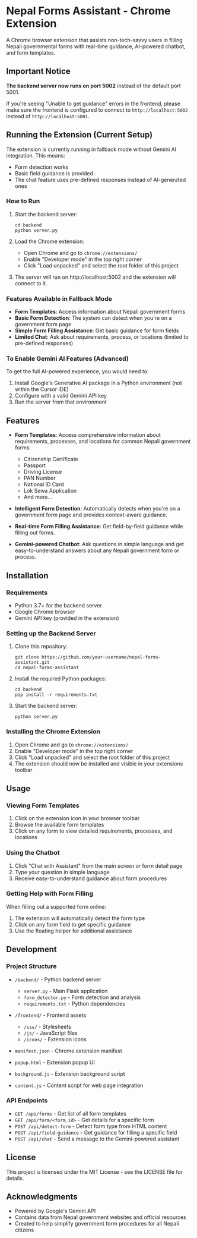 # Nepal Forms Assistant - Chrome Extension

A Chrome browser extension that assists non-tech-savvy users in filling Nepali governmental forms with real-time guidance, AI-powered chatbot, and form templates.

## Important Notice
**The backend server now runs on port 5002** instead of the default port 5001.

If you're seeing "Unable to get guidance" errors in the frontend, please make sure the frontend is configured to connect to `http://localhost:5002` instead of `http://localhost:5001`.

## Running the Extension (Current Setup)

The extension is currently running in fallback mode without Gemini AI integration. This means:
- Form detection works
- Basic field guidance is provided
- The chat feature uses pre-defined responses instead of AI-generated ones

### How to Run

1. Start the backend server:
   ```
   cd backend
   python server.py
   ```

2. Load the Chrome extension:
   - Open Chrome and go to `chrome://extensions/`
   - Enable "Developer mode" in the top right corner
   - Click "Load unpacked" and select the root folder of this project

3. The server will run on http://localhost:5002 and the extension will connect to it.

### Features Available in Fallback Mode

- **Form Templates**: Access information about Nepali government forms
- **Basic Form Detection**: The system can detect when you're on a government form page
- **Simple Form Filling Assistance**: Get basic guidance for form fields
- **Limited Chat**: Ask about requirements, process, or locations (limited to pre-defined responses)

### To Enable Gemini AI Features (Advanced)

To get the full AI-powered experience, you would need to:
1. Install Google's Generative AI package in a Python environment (not within the Cursor IDE)
2. Configure with a valid Gemini API key
3. Run the server from that environment

## Features

- **Form Templates**: Access comprehensive information about requirements, processes, and locations for common Nepali government forms:
  - Citizenship Certificate
  - Passport
  - Driving License
  - PAN Number
  - National ID Card
  - Lok Sewa Application
  - And more...

- **Intelligent Form Detection**: Automatically detects when you're on a government form page and provides context-aware guidance.

- **Real-time Form Filling Assistance**: Get field-by-field guidance while filling out forms.

- **Gemini-powered Chatbot**: Ask questions in simple language and get easy-to-understand answers about any Nepali government form or process.

## Installation

### Requirements

- Python 3.7+ for the backend server
- Google Chrome browser
- Gemini API key (provided in the extension)

### Setting up the Backend Server

1. Clone this repository:
   ```
   git clone https://github.com/your-username/nepal-forms-assistant.git
   cd nepal-forms-assistant
   ```

2. Install the required Python packages:
   ```
   cd backend
   pip install -r requirements.txt
   ```

3. Start the backend server:
   ```
   python server.py
   ```

### Installing the Chrome Extension

1. Open Chrome and go to `chrome://extensions/`
2. Enable "Developer mode" in the top right corner
3. Click "Load unpacked" and select the root folder of this project
4. The extension should now be installed and visible in your extensions toolbar

## Usage

### Viewing Form Templates

1. Click on the extension icon in your browser toolbar
2. Browse the available form templates
3. Click on any form to view detailed requirements, processes, and locations

### Using the Chatbot

1. Click "Chat with Assistant" from the main screen or form detail page
2. Type your question in simple language
3. Receive easy-to-understand guidance about form procedures

### Getting Help with Form Filling

When filling out a supported form online:
1. The extension will automatically detect the form type
2. Click on any form field to get specific guidance
3. Use the floating helper for additional assistance

## Development

### Project Structure

- `/backend/` - Python backend server
  - `server.py` - Main Flask application
  - `form_detector.py` - Form detection and analysis
  - `requirements.txt` - Python dependencies

- `/frontend/` - Frontend assets
  - `/css/` - Stylesheets
  - `/js/` - JavaScript files
  - `/icons/` - Extension icons

- `manifest.json` - Chrome extension manifest
- `popup.html` - Extension popup UI
- `background.js` - Extension background script
- `content.js` - Content script for web page integration

### API Endpoints

- `GET /api/forms` - Get list of all form templates
- `GET /api/form/<form_id>` - Get details for a specific form
- `POST /api/detect-form` - Detect form type from HTML content
- `POST /api/field-guidance` - Get guidance for filling a specific field
- `POST /api/chat` - Send a message to the Gemini-powered assistant

## License

This project is licensed under the MIT License - see the LICENSE file for details.

## Acknowledgments

- Powered by Google's Gemini API
- Contains data from Nepal government websites and official resources
- Created to help simplify government form procedures for all Nepali citizens 